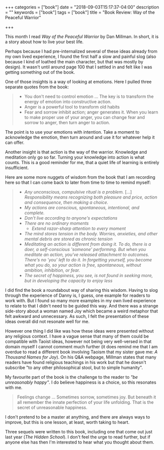 +++
categories = ["book"]
date = "2018-09-03T15:17:37-04:00"
description = ""
keywords = ["book"]
tags = ["book"]
title = "Book Review: Way of the Peaceful Warrior"

+++

This month I read  _Way of the Peaceful Warrior_ by Dan Millman. In short, it is a story about how to live your best life.

Perhaps because I had pre-internalized several of these ideas already from my own lived experience, I found the first half a slow and painful slog (also because I kind of loathed the main character, but that was mostly by design). It wasn't until around page 100 that I settled in and felt like I was getting something out of the book.

One of those insights is a way of looking at emotions. Here I pulled three separate quotes from the book:

> * You don't need to control emotion ... The key is to transform the energy of emotion into constructive action.
> * Anger is a powerful tool to transform old habits
> * Fear and sorrow inhibit action; anger generates it. When you learn to make proper use of your anger, you can change fear and sorrow to anger, then turn anger to action.

The point is to use your emotions with intention. Take a moment to acknowledge the emotion, then turn around and use it for whatever help it can offer.

Another insight is that action is the way of the warrior. Knowledge and meditation only go so far. Turning your knowledge into action is what counts. This is a good reminder for me, that a quiet life of learning is entirely insufficient.

Here are some more nuggets of wisdom from the book that I am recording here so that I can come back to later from time to time to remind myself:

> * _Any unconscious, compulsive ritual is a problem._ [...] _Responsibility means recognizing both pleasure and price, action and consequence, then making a choice._
> * _My actions are conscious, spontaneous, intentional, and complete._
> * _Don't live according to anyone's expectations_
> * _There are no ordinary moments_
>    * _Extend razor-sharp attention to every moment_
> * _The mind stores tension in the body. Worries, anxieties, and other mental debris are stored as chronic tension_
> * _Meditating an action is different from doing it. To do, there is a doer, a self-conscious 'someone' performing. But when you meditate an action, you've released attachment to outcomes. There's no 'you' left to do it. In forgetting yourself, you become what you do, so your action is free, spontaneous, without ambition, inhibition, or fear._
> * _The secret of happiness, you see, is not found in seeking more, but in developing the capacity to enjoy less_


I did find the book a roundabout way of sharing this wisdom. Having to slog through the experience of Danny is, I guess, one example for readers to work with. But I found so many more examples in my own lived experience to relate to that I didn't need to be guided this way. And there was a strange side-story about a woman named Joy which became a weird metaphor that felt awkward and unnecessary. As such, I felt the presentation of these ideas overall did not resonate well for me.

However one thing I did like was how these ideas were presented without any religious context. I have a vague sense that many of them could be compatible with Taoist ideas, however not being very well-versed in that domain myself I cannot comment much further (it does remind me that I am overdue to read a different book involving Taoism that my sister gave me: _A Thousand Names for Joy_). On his Q&A webpage, Millman states that many readers have found religious teachings in his work but that he doesn't subscribe "to any other philosophical stool, but to simple humanity".

My favourite part of the book is the challenge to the reader to _"be unreasonably happy"_. I do believe happiness is a choice, so this resonates with me.

> Feelings change ... Sometimes sorrow, sometimes joy. But beneath it all remember the innate perfection of your life unfolding. That is the secret of unreasonable happiness.

I don't pretend to be a master at anything, and there are always ways to improve, but this is one lesson, at least, worth taking to heart.

Three sequels were written to this book, including one that come out just last year (_The Hidden School_). I don't feel the urge to read further, but if anyone else has then I'm interested to hear what you thought about them.
